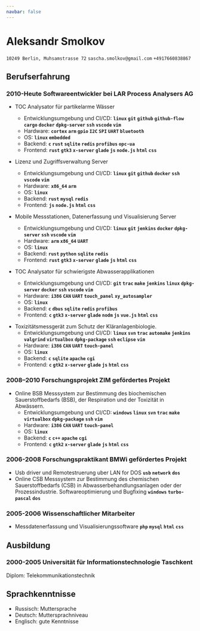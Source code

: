 ```yaml
---
navbar: false
---
```


# Aleksandr Smolkov

`10249 Berlin, Muhsamstrasse 72` `sascha.smolkov@gmail.com` `+4917660838867`

## Berufserfahrung

### 2010-Heute Softwareentwickler bei LAR Process Analysers AG

-   TOC Analysator für partikelarme Wässer

    -   Entwicklungsumgebung und CI/CD: **`linux` `git` `github` `github-flow` `cargo` `docker` `dpkg-server` `ssh` `vscode` `vim`**
    -   Hardware: **`cortex` `arm` `gpio` `I2C` `SPI` `UART` `bluetooth`**
    -   OS: **`linux` `embedded`**
    -   Backend: **`c` `rust` `sqlite` `redis` `profibus` `opc-ua`**
    -   Frontend: **`rust` `gtk3` `x-server` `glade` `js` `node.js` `html` `css`**

-   Lizenz und Zugriffsverwaltung Server

    -   Entwicklungsumgebung und CI/CD: **`linux` `git` `github` `docker` `ssh` `vscode` `vim`**
    -   Hardware: **`x86_64` `arm`**
    -   OS: **`linux`**
    -   Backend: **`rust` `mysql` `redis`**
    -   Frontend: **`js` `node.js` `html` `css`**

-   Mobile Messstationen, Datenerfassung und Visualisierung Server

    -   Entwicklungsumgebung und CI/CD: **`linux` `git` `jenkins` `docker` `dpkg-server` `ssh` `vscode` `vim`**
    -   Hardware: **`arm` `x86_64` `UART`**
    -   OS: **`linux`**
    -   Backend: **`rust` `python` `sqlite` `redis`**
    -   Frontend: **`rust` `gtk3` `x-server` `glade` `js` `html` `css`**

-   TOC Analysator für schwierigste Abwasserapplikationen

    -   Entwicklungsumgebung und CI/CD: **`git` `trac` `make` `jenkins` `linux` `dpkg-server` `docker` `ssh` `vscode` `vim`**
    -   Hardware: **`i386` `CAN` `UART` `touch_panel` `xy_autosampler`**
    -   OS: **`linux`**
    -   Backend: **`c` `dbus` `sqlite` `redis` `profibus`**
    -   Frontend: **`c` `gtk3` `x-server` `glade` `nodm` `js` `vue.js` `html` `css`**

*   Toxizitätsmessgerät zum Schutz der Kläranlagenbiologie.
    -   Entwicklungsumgebung und CI/CD: **`linux` `svn` `trac` `automake` `jenkins` `valgrind` `virtualbox` `dpkg-package` `ssh` `eclipse` `vim`**
    -   Hardware: **`i386` `CAN` `UART` `touch-panel`**
    -   OS: **`linux`**
    -   Backend: **`c` `sqlite` `apache` `cgi`**
    -   Frontend: **`c` `gtk2` `x-server` `glade` `js` `html` `css`**

### 2008–2010 Forschungsprojekt ZIM gefördertes Projekt

-   Online BSB Messsystem zur Bestimmung des biochemischen Sauerstoffbedarfs (BSB), der Respiration und der Toxizität in Abwässern.
    -   Entwicklungsumgebung und CI/CD: **`windows` `linux` `svn` `trac` `make` `virtualbox` `dpkg-package` `ssh` `vim`**
    -   Hardware: **`i386` `CAN` `UART` `touch-panel`**
    -   OS: **`linux`**
    -   Backend: **`c` `c++` `apache` `cgi`**
    -   Frontend: **`c` `gtk2` `x-server` `glade` `js` `html` `css`**

### 2006-2008 Forschungspraktikant BMWi gefördertes Projekt

-   Usb driver und Remotestruerung uber LAN for DOS **`usb` `network` `dos`**
-   Online CSB Messsystem zur Bestimmung des chemischen Sauerstoffbedarfs (CSB) in Abwasserbehandlungsanlagen oder der Prozessindustrie. Softwareoptimierung und Bugfixing **`windows` `turbo-pascal` `dos`**

### 2005-2006 Wissenschaftlicher Mitarbeiter

-   Messdatenerfassung und Visualisierungssoftware **`php` `mysql` `html` `css`**

## Ausbildung

### 2000-2005 Universität für Informationstechnologie Taschkent

Diplom: Telekommunikationstechnik

## Sprachkenntnisse

-   Russisch: Muttersprache
-   Deutsch: Muttersprachniveau
-   Englisch: gute Kenntnisse
